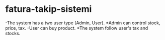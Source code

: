 # fatura-takip-sistemi
-The system has a two user type (Admin, User).
*Admin can control stock, price, tax.
-User can buy product.
*The system follow user's tax and stocks.
